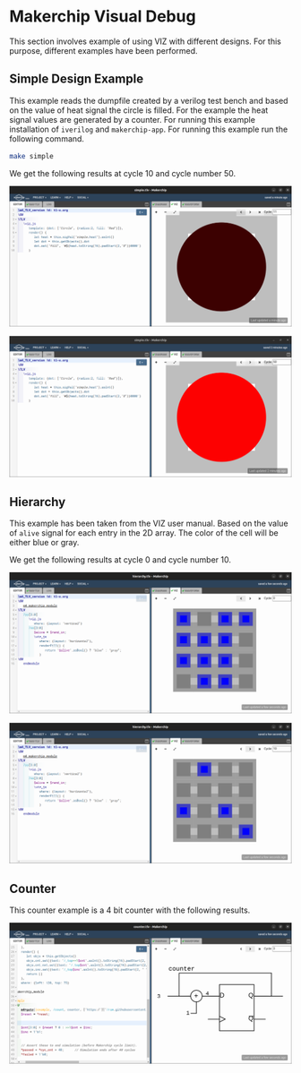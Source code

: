 # Makerchip Visual Debug
This section involves example of using VIZ with different designs. For this purpose, different examples have been performed.

## Simple Design Example
This example reads the dumpfile created by a verilog test bench and based on the value of heat signal the circle is filled. For the example the heat signal values are generated by a counter. For running this example installation of `iverilog` and `makerchip-app`. For running this example run the following command.

```bash
make simple
```

We get the following results at cycle 10 and cycle number 50.

![Simple Cycle 10](./images/simple_10.png)

![Simple Cycle 50](./images/simple_50.png)

## Hierarchy
This example has been taken from the VIZ user manual. Based on the value of `alive` signal for each entry in the 2D array. The color of the cell will be either blue or gray.

We get the following results at cycle 0 and cycle number 10.

![Hierarchy Cycle 0](./images/hierarchy_0.png)

![Hierarchy Cycle 10](./images/hierarchy_10.png)

## Counter
This counter example is a 4 bit counter with the following results.

![Counter](./images/counter.png)
